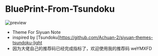 # BluePrint-From-Tsundoku
![preview](https://user-images.githubusercontent.com/48144208/134294496-a2b5e337-49af-49b9-8e5d-224b974adc83.png)

- Theme For Siyuan Note
- inspired by [Tsundoku]https://github.com/Achuan-2/siyuan-themes-tsundoku-light
- 因为大佬自己的推荐码已经完成指标了，欢迎使用我的推荐码 weYMXFD

